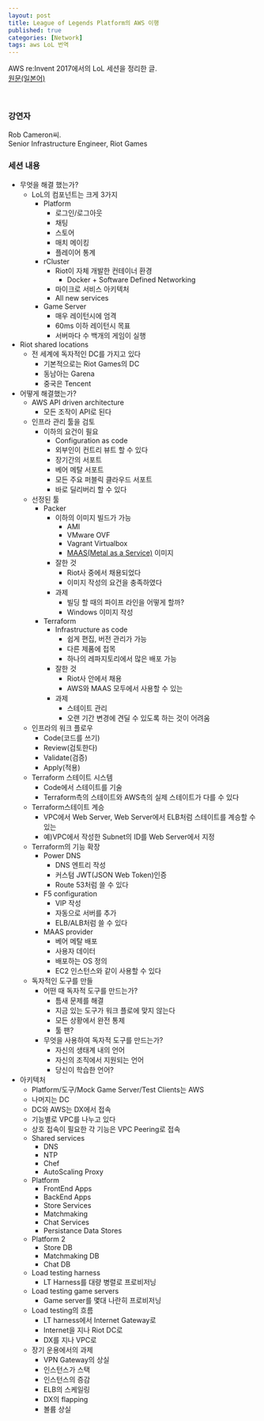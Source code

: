 ```yaml
---
layout: post
title: League of Legends Platform의 AWS 이행
published: true
categories: [Network]
tags: aws LoL 번역
---
```

AWS re:Invent 2017에서의 LoL 세션을 정리한 글.    
[원문(일본어)](https://dev.classmethod.jp/cloud/aws/reinvent2017-gam301-game/)
    
<br>  
   
###  강연자
Rob Cameron씨.  
Senior Infrastructure Engineer, Riot Games  
  
### 세션 내용
- 무엇을 해결 했는가?
    - LoL의 컴포넌트는 크게 3가지
        - Platform
            - 로그인/로그아웃
            - 채팅
            - 스토어
            - 매치 메이킹
            - 플레이어 통계
        - rCluster
            - Riot이 자체 개발한 컨테이너 환경
                - Docker + Software Defined Networking
            - 마이크로 서비스 아키텍처
            - All new services
        - Game Server
            - 매우 레이턴시에 엄격
            - 60ms 이하 레이턴시 목표
            - 서버마다 수 백개의 게임이 실행
- Riot shared locations
    - 전 세계에 독자적인 DC를 가지고 있다
        - 기본적으로는 Riot Games의 DC
        - 동남아는 Garena
        - 중국은 Tencent
- 어떻게 해결했는가?
    - AWS API driven architecture
        - 모든 조작이 API로 된다
    - 인프라 관리 툴을 검토
        - 이하의 요건이 필요
            - Configuration as code
            - 외부인이 컨트리 뷰트 할 수 있다
            - 장기간의 서포트
            - 베어 메탈 서포트
            - 모든 주요 퍼블릭 클라우드 서포트
            - 바로 딜리버리 할 수 있다
    - 선정된 툴
        - Packer
            - 이하의 이미지 빌드가 가능
                - AMI
                - VMware OVF
                - Vagrant Virtualbox
				- [MAAS(Metal as a Service)](https://maas.io/) 이미지
			- 잘한 것
			    - Riot사 중에서 채용되었다
			    - 이미지 작성의 요건을 충족하였다
			- 과제
			    - 빌딩 할 때의 파이프 라인을 어떻게 할까?
			    - Windows 이미지 작성
        - Terraform
            - Infrastructure as code
                - 쉽게 편집, 버전 관리가 가능
                - 다른 제품에 접목
                - 하나의 레파지토리에서 많은 배포 가능
             - 잘한 것
                - Riot사 안에서 채용
                - AWS와 MAAS 모두에서 사용할 수 있는
            - 과제
                - 스테이트 관리
                - 오랜 기간 변경에 견딜 수 있도록 하는 것이 어려움
    - 인프라의 워크 플로우
        - Code(코드를 쓰기)
        - Review(검토한다)
        - Validate(검증)
        - Apply(적용)
    - Terraform 스테이트 시스템
        - Code에서 스테이트를 기술
        - Terraform측의 스테이트와 AWS측의 실제 스테이트가 다를 수 있다
    - Terraform스테이트 계승
        - VPC에서 Web Server, Web Server에서 ELB처럼 스테이트를 계승할 수 있는
        - 예)VPC에서 작성한 Subnet의 ID를 Web Server에서 지정
    - Terraform의 기능 확장
        - Power DNS
            - DNS 엔트리 작성
            - 커스텀 JWT(JSON Web Token)인증
            - Route 53처럼 쓸 수 있다
        - F5 configuration
            - VIP 작성
            - 자동으로 서버를 추가
            - ELB/ALB처럼 쓸 수 있다
        - MAAS provider
            - 베어 메탈 배포
            - 사용자 데이터
            - 배포하는 OS 정의
            - EC2 인스턴스와 같이 사용할 수 있다
    - 독자적인 도구를 만들
        - 어떤 때 독자적 도구를 만드는가?
            - 틈새 문제를 해결
            - 지금 있는 도구가 워크 플로에 맞지 않는다
            - 모든 상황에서 완전 통제
            - 툴 팬?
        - 무엇을 사용하여 독자적 도구를 만드는가?
            - 자신의 생태계 내의 언어
            - 자신의 조직에서 지원되는 언어
            - 당신이 학습한 언어?
- 아키텍처
    - Platform/도구/Mock Game Server/Test Clients는 AWS
    - 나머지는 DC
    - DC와 AWS는 DX에서 접속
    - 기능별로 VPC를 나누고 있다
    - 상호 접속이 필요한 각 기능은 VPC Peering로 접속
    - Shared services
        - DNS
        - NTP
        - Chef
        - AutoScaling Proxy
    - Platform
        - FrontEnd Apps
        - BackEnd Apps
        - Store Services
        - Matchmaking
        - Chat Services
        - Persistance Data Stores
    - Platform 2
        - Store DB
        - Matchmaking DB
        - Chat DB
    - Load testing harness
        - LT Harness를 대량 병렬로 프로비저닝
    - Load testing game servers
        - Game server를 몇대 나란히 프로비저닝
    - Load testing의 흐름
        - LT harness에서 Internet Gateway로
        - Internet을 지나 Riot DC로
        - DX를 지나 VPC로
    - 장기 운용에서의 과제
        - VPN Gateway의 상실
        - 인스턴스가 스택
        - 인스턴스의 증감
        - ELB의 스케일링
        - DX의 flapping
        - 볼륨 상실  
  
  